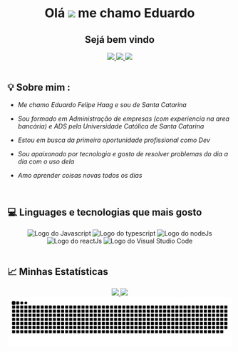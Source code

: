 <div align="center">
  <h1 align="center">Olá <img src="https://media.giphy.com/media/hvRJCLFzcasrR4ia7z/giphy.gif" width="30px" /> me chamo Eduardo </h1>
  <h2>Sejá bem vindo</h2>
  <a href="https://www.linkedin.com/in/eduardo-felipe-haag/" target="_blank">
    <img src="https://img.shields.io/badge/linkedin-%230077B5.svg?&style=for-the-badge&logo=linkedin&logoColor=white" />
  </a>
  <a href="https://instagram.com/eduardo.haag"target="_blank">
    <img src="https://img.shields.io/badge/instagram-%23E4405F.svg?&style=for-the-badge&logo=instagram&logoColor=white" />
  </a>
  <a href="mailto:eduardof.haag@gmail.com" target="_blank">
    <img src="https://img.shields.io/badge/-Gmail-ff9800?style=for-the-badge&logo=gmail&logoColor=white" />
  </a>
</div>
<br />

## 💡 Sobre mim :
 - *Me chamo Eduardo Felipe Haag e sou de Santa Catarina*

  - *Sou formado em Administração de empresas (com experiencia na area bancária) e ADS pela Universidade Católica de Santa Catarina*

  - *Estou em busca da primeira oportunidade profissional como Dev*
 
 - *Sou apaixonado por tecnologia e gosto de resolver problemas do dia a dia com o uso dela* 
  
 - *Amo aprender coisas novas todos os dias*
 <br />

 ## 💻 Linguages e tecnologias que mais gosto

<div align="center">
  <img src="https://upload.wikimedia.org/wikipedia/commons/thumb/9/99/Unofficial_JavaScript_logo_2.svg/800px-Unofficial_JavaScript_logo_2.svg.png" width="100" alt="Logo do Javascript"/>
  <img src="https://upload.wikimedia.org/wikipedia/commons/4/4c/Typescript_logo_2020.svg" alt="Logo do typescript" width="100" />
  <img src="https://upload.wikimedia.org/wikipedia/commons/d/d9/Node.js_logo.svg" alt="Logo do nodeJs" height="100"/>
  <img src="https://upload.wikimedia.org/wikipedia/commons/a/a7/React-icon.svg" alt="Logo do reactJs" width="100" />
  <img src="https://upload.wikimedia.org/wikipedia/commons/9/9a/Visual_Studio_Code_1.35_icon.svg" alt="Logo do Visual Studio Code" width="100">
</div>
<br />

## 📈 Minhas Estatísticas
<div align="center">
  <a href="https://github.com/eduhaag">
  <img height="180em" src="https://github-readme-stats.vercel.app/api/top-langs/?username=eduhaag&layout=compact&langs_count=7&theme=react&hide_border=true"/>
  <img height="180em" src="https://github-readme-stats.vercel.app/api?username=eduhaag&show_icons=true&theme=react&include_all_commits=true&count_private=true&hide_border=true"/></a>
  <br />
  <img src="https://github.com/eduhaag/eduhaag/blob/output/github-contribution-grid-snake.svg" alt="snake animation" />
</div>
